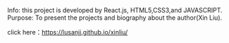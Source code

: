 

Info: this project is developed by React.js, HTML5,CSS3,and JAVASCRIPT.
Purpose: To present the projects and biography about the author(Xin Liu).

click here：https://lusanjj.github.io/xinliu/
